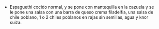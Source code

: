 - Espaguethi cocido normal, y se pone  con mantequilla en la cazuela y se le pone una salsa con una barra de queso crema filadelfia, una salsa de chile poblano, 1 o 2 chiles poblanos en rajas sin semillas, agua y knor suiza.
